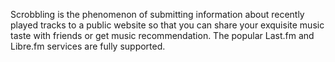 Scrobbling is the phenomenon of submitting information about
recently played tracks to a public website so that you can share
your exquisite music taste with friends or get music recommendation.
The popular Last.fm and Libre.fm services are fully supported.
